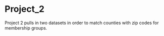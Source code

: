 # Project_2
Project 2 pulls in two datasets in order to match counties with zip codes for membership groups.
